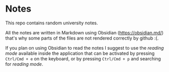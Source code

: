 # Notes

This repo contains random university notes.

All the notes are written in Markdown using Obsidian (https://obsidian.md/)
that's why some parts of the files are not rendered correctly by github :(.

If you plan on using Obsidian to read the notes I suggest to use the *reading mode* available inside the application that can be activated by pressing `Ctrl/Cmd + e` on the keyboard, or by pressing `Ctrl/Cmd + p` and searching for *reading mode*.
